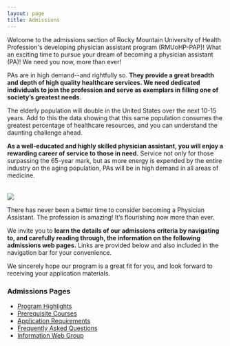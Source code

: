 ```yaml
---
layout: page
title: Admissions
---
```


<p class="message">
	Welcome to the admissions section of Rocky Mountain University of Health Profession's developing physician assistant program (RMUoHP-PAP)! What an exciting time to pursue your dream of becoming a physician assistant (PA)! We need you now, more than ever!
</p>

PAs are in high demand--and rightfully so.  **They provide a great breadth and depth of high quality healthcare services. We need dedicated individuals to join the profession and serve as exemplars in filling one of society’s greatest needs**. 

The elderly population will double in the United States over the next 10-15 years.  Add to this the data showing that this same population consumes the greatest percentage of healthcare resources, and you can understand the daunting challenge ahead.

**As a well-educated and highly skilled physician assistant, you will enjoy a rewarding career of service to those in need.** Service not only for those surpassing the 65-year mark, but as more energy is expended by the entire industry on the aging population, PAs will be in high demand in all areas of medicine. 

<img src="{{site.imagepath}}/pastudents.jpg" style="max-width:100%; margin-left:auto; margin-right:auto; margin-top:1.2rem;">

There has never been a better time to consider becoming a Physician Assistant.  The profession is amazing!  It’s flourishing now more than ever.

We invite you to **learn the details of our admissions criteria by navigating to, and carefully reading through, the information on the following admissions web pages.** Links are provided below and also included in the navigation bar for your convenience. 

We sincerely hope our program is a great fit for you, and look forward to receiving your application materials.

### Admissions Pages

- [Program Highlights][program-highlights]
- [Prerequisite Courses][prereqs]
- [Application Requirements][app-requirements]
- [Frequently Asked Questions][faq]
- [Information Web Group][info-web-group]

[program-highlights]: /coming-soon
[prereqs]: /admissions/prerequisite-courses
[app-requirements]: /admissions/application-requirements
[faq]: /admissions/frequently-asked-questions
[info-web-group]: /admissions/rmuohp-pap-information-group
